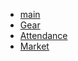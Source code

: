 <nav>
    <ul class="nav-menu nav-vertical">
        <li><a href="/lookingatyoufunny">main</a></li>
        <li><a href="/lookingatyoufunny/gear">Gear</a></li>
        <li><a href="/lookingatyoufunny/attendance">Attendance</a></li>
        <li><a href="/lookingatyoufunny/market">Market</a></li>
    </ul>
</nav>